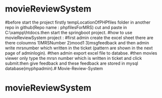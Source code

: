 # movieReviewSystem
#before start the project firstly tempLocationOfPHPfiles folder in another repo in github(Repo name : phpfilesForMRS) cut and paste in C:\xampp\htdocs.then start the springboot project.
#how to use movieReviewSystem project :
#first admin create the excel sheet there are there coloumns 1)MRSNumber 2)mood1 3)msgfeedback and then admin write mrsnumber which written in the ticket (pattern are shown in the next page of adminlogin).
#then admin export excel file to databse.
#then movies viewer only type the mrsn number which is written in ticket and click submit.then give feedback and these feedback are stored in mysql database(myphpadmin).# Movie-Review-System
# movieReviewSystem

